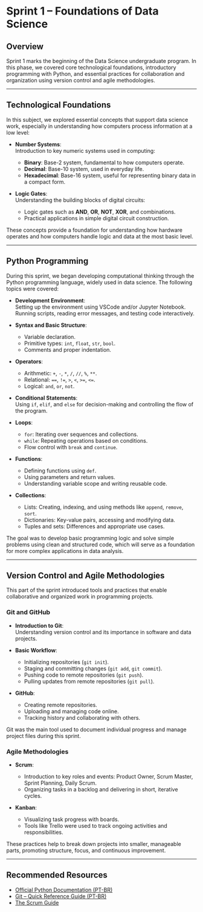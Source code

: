 # Sprint 1 – Foundations of Data Science

## Overview

Sprint 1 marks the beginning of the Data Science undergraduate program. In this phase, we covered core technological foundations, introductory programming with Python, and essential practices for collaboration and organization using version control and agile methodologies.

---

## Technological Foundations

In this subject, we explored essential concepts that support data science work, especially in understanding how computers process information at a low level:

- **Number Systems**:  
  Introduction to key numeric systems used in computing:
  - **Binary**: Base-2 system, fundamental to how computers operate.
  - **Decimal**: Base-10 system, used in everyday life.
  - **Hexadecimal**: Base-16 system, useful for representing binary data in a compact form.

- **Logic Gates**:  
  Understanding the building blocks of digital circuits:
  - Logic gates such as **AND**, **OR**, **NOT**, **XOR**, and combinations.
  - Practical applications in simple digital circuit construction.

These concepts provide a foundation for understanding how hardware operates and how computers handle logic and data at the most basic level.

---

## Python Programming

During this sprint, we began developing computational thinking through the Python programming language, widely used in data science. The following topics were covered:

- **Development Environment**:  
  Setting up the environment using VSCode and/or Jupyter Notebook. Running scripts, reading error messages, and testing code interactively.

- **Syntax and Basic Structure**:  
  - Variable declaration.
  - Primitive types: `int`, `float`, `str`, `bool`.
  - Comments and proper indentation.

- **Operators**:  
  - Arithmetic: `+`, `-`, `*`, `/`, `//`, `%`, `**`.
  - Relational: `==`, `!=`, `>`, `<`, `>=`, `<=`.
  - Logical: `and`, `or`, `not`.

- **Conditional Statements**:  
  Using `if`, `elif`, and `else` for decision-making and controlling the flow of the program.

- **Loops**:  
  - `for`: Iterating over sequences and collections.
  - `while`: Repeating operations based on conditions.
  - Flow control with `break` and `continue`.

- **Functions**:  
  - Defining functions using `def`.
  - Using parameters and return values.
  - Understanding variable scope and writing reusable code.

- **Collections**:  
  - Lists: Creating, indexing, and using methods like `append`, `remove`, `sort`.
  - Dictionaries: Key-value pairs, accessing and modifying data.
  - Tuples and sets: Differences and appropriate use cases.

The goal was to develop basic programming logic and solve simple problems using clean and structured code, which will serve as a foundation for more complex applications in data analysis.

---

## Version Control and Agile Methodologies

This part of the sprint introduced tools and practices that enable collaborative and organized work in programming projects.

### Git and GitHub

- **Introduction to Git**:  
  Understanding version control and its importance in software and data projects.

- **Basic Workflow**:
  - Initializing repositories (`git init`).
  - Staging and committing changes (`git add`, `git commit`).
  - Pushing code to remote repositories (`git push`).
  - Pulling updates from remote repositories (`git pull`).

- **GitHub**:
  - Creating remote repositories.
  - Uploading and managing code online.
  - Tracking history and collaborating with others.

Git was the main tool used to document individual progress and manage project files during this sprint.

### Agile Methodologies

- **Scrum**:
  - Introduction to key roles and events: Product Owner, Scrum Master, Sprint Planning, Daily Scrum.
  - Organizing tasks in a backlog and delivering in short, iterative cycles.

- **Kanban**:
  - Visualizing task progress with boards.
  - Tools like Trello were used to track ongoing activities and responsibilities.

These practices help to break down projects into smaller, manageable parts, promoting structure, focus, and continuous improvement.

---

## Recommended Resources

- [Official Python Documentation (PT-BR)](https://docs.python.org/pt-br/3/)
- [Git – Quick Reference Guide (PT-BR)](https://rogerdudler.github.io/git-guide/index.pt_BR.html)
- [The Scrum Guide](https://www.scrum.org/resources/scrum-guide)
